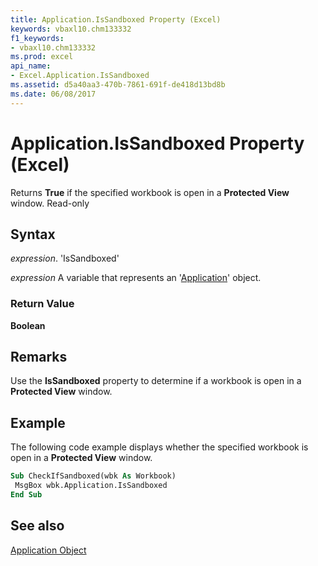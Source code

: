 ```yaml
---
title: Application.IsSandboxed Property (Excel)
keywords: vbaxl10.chm133332
f1_keywords:
- vbaxl10.chm133332
ms.prod: excel
api_name:
- Excel.Application.IsSandboxed
ms.assetid: d5a40aa3-470b-7861-691f-de418d13bd8b
ms.date: 06/08/2017
---
```



# Application.IsSandboxed Property (Excel)

Returns  **True** if the specified workbook is open in a **Protected View** window. Read-only


## Syntax

 _expression_. 'IsSandboxed'

 _expression_ A variable that represents an '[Application](Excel.Application(objec).md)' object.


### Return Value

 **Boolean**


## Remarks

Use the  **IsSandboxed** property to determine if a workbook is open in a **Protected View** window.


## Example

The following code example displays whether the specified workbook is open in a  **Protected View** window.


```vb
Sub CheckIfSandboxed(wbk As Workbook) 
 MsgBox wbk.Application.IsSandboxed 
End Sub
```


## See also


[Application Object](Excel.Application(objec).md)

